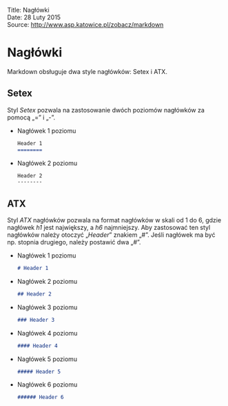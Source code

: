 Title: 		Nagłówki  
Date: 		28 Luty 2015  
Source:     http://www.asp.katowice.pl/zobacz/markdown  

# Nagłówki

Markdown obsługuje dwa style nagłówków: Setex i ATX. 

## Setex
Styl *Setex* pozwala na zastosowanie dwóch poziomów nagłówków za pomocą „=” i „-”.

- Nagłówek 1 poziomu

    ```markdown
    Header 1 
    ========
    ```

- Nagłówek 2 poziomu

    ```markdown
    Header 2 
    --------
    ```
    
## ATX

Styl *ATX* nagłówków pozwala na format nagłówków w skali od 1 do 6, 
gdzie nagłówek *h1* jest największy, a *h6* najmniejszy. 
Aby zastosować ten styl nagłówków należy otoczyć „*Header*” znakiem „#”. 
Jeśli nagłówek ma być np. stopnia drugiego, należy postawić dwa „#”.

- Nagłówek 1 poziomu

    ```markdown
    # Header 1
    ```

- Nagłówek 2 poziomu

    ```markdown
    ## Header 2
    ```

- Nagłówek 3 poziomu

    ```markdown
    ### Header 3
    ```

- Nagłówek 4 poziomu

    ```markdown
    #### Header 4
    ```

- Nagłówek 5 poziomu

    ```markdown
    ##### Header 5
    ```

- Nagłówek 6 poziomu

    ```markdown
    ###### Header 6
    ```
